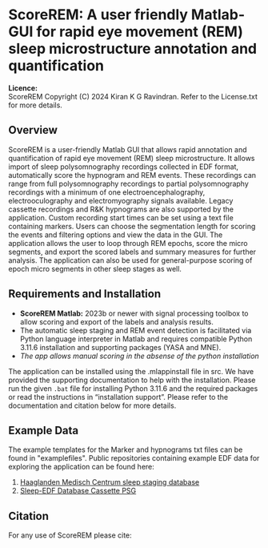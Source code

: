 # ScoreREM: A user friendly Matlab-GUI for rapid eye movement (REM) sleep microstructure annotation and quantification

**Licence:**  
ScoreREM Copyright (C) 2024 Kiran K G Ravindran. Refer to the License.txt for more details.

## Overview

ScoreREM is a user-friendly Matlab GUI that allows rapid annotation and quantification of rapid eye movement (REM) sleep microstructure. It allows import of sleep polysomnography recordings collected in EDF format, automatically score the hypnogram and REM events. These recordings can range from full polysomnography recordings to partial polysomnography recordings with a minimum of one electroencephalography, electrooculography and electromyography signals available. Legacy cassette recordings and R&K hypnograms are also supported by the application. Custom recording start times can be set using a text file containing markers. Users can choose the segmentation length for scoring the events and filtering options and view the data in the GUI. The application allows the user to loop through REM epochs, score the micro segments, and export the scored labels and summary measures for further analysis. The application can also be used for general-purpose scoring of epoch micro segments in other sleep stages as well.

## Requirements and Installation

- **ScoreREM Matlab:** 2023b or newer with signal processing toolbox to allow scoring and export of the labels and analysis results.
- The automatic sleep staging and REM event detection is facilitated via Python language interpreter in Matlab and requires compatible Python 3.11.6 installation and supporting packages (YASA and MNE).
- *The app allows manual scoring in the absense of the python installation*

The application can be installed using the .mlappinstall file in src.
We have provided the supporting documentation to help with the installation. Please run the given `.bat` file for installing Python 3.11.6 and the required packages or read the instructions in “installation support”.
Please refer to the documentation and citation below for more details.

## Example Data

The example templates for the Marker and hypnograms txt files can be found in "examplefiles". Public repositories containing example EDF data for exploring the application can be found here:

1. [Haaglanden Medisch Centrum sleep staging database](https://physionet.org/content/hmc-sleep-staging/1.1/)
2. [Sleep-EDF Database Cassette PSG](https://www.physionet.org/content/sleep-edf/1.0.0/)

## Citation

For any use of ScoreREM please cite:
